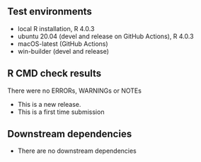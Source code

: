 ## Test environments
* local R installation, R 4.0.3
* ubuntu 20.04 (devel and release on GitHub Actions), R 4.0.3
* macOS-latest (GitHub Actions)
* win-builder (devel and release)

## R CMD check results

There were no ERRORs, WARNINGs or NOTEs

* This is a new release.
* This is a first time submission

## Downstream dependencies

* There are no downstream dependencies
